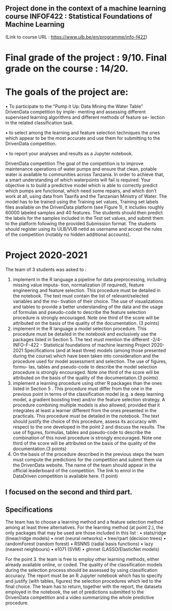 ## Project done in the context of a machine learning course INFOF422 : Statistical Foundations of Machine Learning 

(Link to course URL : https://www.ulb.be/en/programme/info-f422)

# Final grade of the project : 9/10. Final grade on the course : 14/20.


# The goals of the project are:
• To participate to the "Pump it Up: Data Mining the Water Table" DrivenData competition by imple-
menting and assessing different supervised learning algorithms and different methods of feature se-
lection in the related classification task.

• to select among the learning and feature selection techniques the ones which appear to be the most
accurate and use them for submitting to the DrivenData competition.

• to report your analyses and results as a Jupyter notebook.

DrivenData competition
The goal of the competition is to improve maintenance operations of water pumps and ensure that clean,
potable water is available to communities across Tanzania. In order to achieve that, a smart understanding
of which waterpoints will fail is required. Your objective is to build a predictive model which is able to
correctly predict which pumps are functional, which need some repairs, and which don’t work at all, using
data from Taarifa and the Tanzanian Ministry of Water. The model has to be trained using the Training set
values, Training set labels files available on the DrivenData platform (see Figure 1), it includes roughly 60000
labeled samples and 40 features. The students should then predict the labels for the samples included in
the Test set values, and submit them to the platform following the provided Submission format. The students
should register using its ULB/VUB netid as username and accept the rules of the competition (notably no
hidden additional accounts).

# Project 2020-2021

The team of 3 students was asked to :
1. implement in the R language a pipeline for data preprocessing, including missing value imputa-
tion, normalization (if required), feature engineering and feature selection. This procedure must be
detailed in the notebook. The text must contain the list of relevant/selected variables and the mo-
tivation of their choice. The use of visualizations and tables to provide a better understanding of
the data and the usage of formulas and pseudo-code to describe the feature selection procedure is
strongly encouraged. Note one third of the score will be attributed on the basis of the quality of the
documentation. (3 points)
2. implement in the R language a model selection procedure. This procedure must be detailed in the
notebook and exclusively use the packages listed in Section 5. The text must mention the different
-2/4-INFO-F-422 - Statistical foundations of machine learning
Project 2020-2021
Specifications
(and at least three) models (among those presented during the course) which have been taken into
consideration and the procedure used for model assessment and selection. The use of figures, formu-
las, tables and pseudo-code to describe the model selection procedure is strongly encouraged. Note
one third of the score will be attributed on the basis of the quality of the documentation.(3 points)
3. implement a learning procedure using other R packages than the ones listed in Section 5 . This
procedure must differ from the one in the previous point in terms of the classification model (e.g.
a deep learning model, a gradient boosting tree) and/or the feature selection strategy. A procedure
combining multiple models is also allowed, provided that it integrates at least a learner different
from the ones presented in the practicals. This procedure must be detailed in the notebook. The text
should justify the choice of this procedure, assess its accuracy with respect to the one developed in
the point 2 and discuss the results. The use of figures, formulas, tables and pseudo-code to describe
the combination of this novel procedure is strongly encouraged. Note one third of the score will be
attributed on the basis of the quality of the documentation.(3 points)
4. On the basis of the procedure described in the previous steps the team must compute the predictions
for the competition and submit them via the DrivenData website. The name of the team should
appear in the official leaderboard of the competition. The link to enrol in the DataDriven competition
is available here. (1 point)

## I focused on the second and third part. 

## Specifications
The team has to choose a learning method and a feature selection method among at least three alternatives.
For the learning method (at point 2.), the only packages that may be used are those included in this list :
• stats/ridge (linear/ridge models)
• nnet (neural networks)
• tree/rpart (decision trees)
• randomForest (random forest)
• RSNNS (radial basis functions)
• lazy (nearest neighbours)
• e1071 (SVM)
• glmnet (LASSO/ElasticNet models)

For the point 3. the team is free to employ other learning methods, either already available online, or
coded. The quality of the classification models during the selection process should be assessed by using
classification accuracy. The report must be an R Jupyter notebook which has to specify and justify (with
tables, figures) the selection procedures which led to the final choice. The team has to return, together
with the report, the datasets employed in the notebook, the set of predictions submitted to the DrivenData
competition and a video summarizing the whole predictive procedure.

